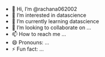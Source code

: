 - 👋 Hi, I’m @rachana062002
- 👀 I’m interested in datascience
- 🌱 I’m currently learning datascience
- 💞️ I’m looking to collaborate on ...
- 📫 How to reach me ...
- 😄 Pronouns: ...
- ⚡ Fun fact: ...

<!---
rachana062002/rachana062002 is a ✨ special ✨ repository because its `README.md` (this file) appears on your GitHub profile.
You can click the Preview link to take a look at your changes.
--->
